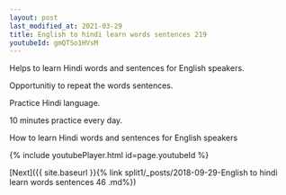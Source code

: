 ```yaml
---
layout: post
last_modified_at: 2021-03-29
title: English to hindi learn words sentences 219 
youtubeId: gmQTSo1HVsM
---
```

 
 
Helps to learn Hindi words and sentences for English speakers.

Opportunitiy to repeat the words sentences. 

Practice Hindi language. 
 
10 minutes practice every day. 
 
How to learn Hindi words and sentences for English speakers 
 
{% include youtubePlayer.html id=page.youtubeId %}
 
 
[Next]({{ site.baseurl }}{% link  split1/_posts/2018-09-29-English to hindi learn words sentences 46 .md%})
 

